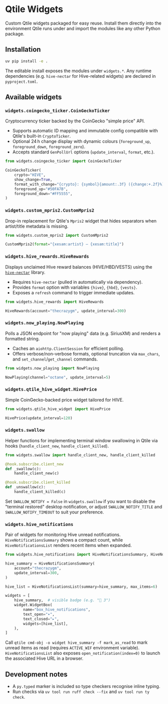 # Qtile Widgets

Custom Qtile widgets packaged for easy reuse. Install them directly into the
environment Qtile runs under and import the modules like any other Python
package.

## Installation

```bash
uv pip install -e .
```

The editable install exposes the modules under `widgets.*`. Any runtime
dependencies (e.g. `hive-nectar` for Hive-related widgets) are declared in
`pyproject.toml`.

## Available widgets

### `widgets.coingecko_ticker.CoinGeckoTicker`

Cryptocurrency ticker backed by the CoinGecko "simple price" API.

- Supports automatic ID mapping and immutable config compatible with Qtile's
  built-in `CryptoTicker`.
- Optional 24 h change display with dynamic colours (`foreground_up`,
  `foreground_down`, `foreground_zero`).
- Accepts standard `GenPollUrl` options (`update_interval`, `format`, etc.).

```python
from widgets.coingecko_ticker import CoinGeckoTicker

CoinGeckoTicker(
    crypto="HIVE",
    show_change=True,
    format_with_change="{crypto}: {symbol}{amount:.3f} ({change:+.2f}%)",
    foreground_up="#50FA7B",
    foreground_down="#FF5555",
)
```

### `widgets.custom_mpris2.CustomMpris2`

Drop-in replacement for Qtile's `Mpris2` widget that hides separators when
artist/title metadata is missing.

```python
from widgets.custom_mpris2 import CustomMpris2

CustomMpris2(format="{xesam:artist} – {xesam:title}")
```

### `widgets.hive_rewards.HiveRewards`

Displays unclaimed Hive reward balances (HIVE/HBD/VESTS) using the
[`hive-nectar`](https://github.com/thecrazygm/hive-nectar) library.

- Requires `hive-nectar` (pulled in automatically via dependency).
- Provides `format` option with variables `{hive}`, `{hbd}`, `{vests}`.
- Exposes a `refresh` command to trigger immediate updates.

```python
from widgets.hive_rewards import HiveRewards

HiveRewards(account="thecrazygm", update_interval=300)
```

### `widgets.now_playing.NowPlaying`

Polls a JSON endpoint for "now playing" data (e.g. SiriusXM) and renders a
formatted string.

- Caches an `aiohttp.ClientSession` for efficient polling.
- Offers verbose/non-verbose formats, optional truncation via `max_chars`, and
  `set_channel`/`get_channel` commands.

```python
from widgets.now_playing import NowPlaying

NowPlaying(channel="octane", update_interval=5)
```

### `widgets.qtile_hive_widget.HivePrice`

Simple CoinGecko-backed price widget tailored for HIVE.

```python
from widgets.qtile_hive_widget import HivePrice

HivePrice(update_interval=120)
```

### `widgets.swallow`

Helper functions for implementing terminal window swallowing in Qtile via
hooks (`handle_client_new`, `handle_client_killed`).

```python
from widgets.swallow import handle_client_new, handle_client_killed

@hook.subscribe.client_new
def _swallow(c):
    handle_client_new(c)

@hook.subscribe.client_killed
def _unswallow(c):
    handle_client_killed(c)
```

Set `SWALLOW_NOTIFY = False` in `widgets.swallow` if you want to disable the
"terminal restored" desktop notification, or adjust `SWALLOW_NOTIFY_TITLE` and
`SWALLOW_NOTIFY_TIMEOUT` to suit your preference.

### `widgets.hive_notifications`

Pair of widgets for monitoring Hive unread notifications. `HiveNotificationsSummary`
shows a compact count, while `HiveNotificationsList` renders recent items when
expanded.

```python
from widgets.hive_notifications import HiveNotificationsSummary, HiveNotificationsList

hive_summary = HiveNotificationsSummary(
    account="thecrazygm",
    update_interval=300,
)

hive_list = HiveNotificationsList(summary=hive_summary, max_items=6)

widgets = [
    hive_summary,  # visible badge (e.g. "🔔 3")
    widget.WidgetBox(
        name="box_hive_notifications",
        text_open="▾",
        text_closed="▸",
        widgets=[hive_list],
    ),
]
```

Call `qtile cmd-obj -o widget hive_summary -f mark_as_read` to mark unread items
as read (requires `ACTIVE_WIF` environment variable). `HiveNotificationsList`
also exposes `open_notification(index=0)` to launch the associated Hive URL in a
browser.

## Development notes

- A `py.typed` marker is included so type checkers recognise inline typing.
- Run checks via `uv tool run ruff check --fix` and `uv tool run ty check`.
